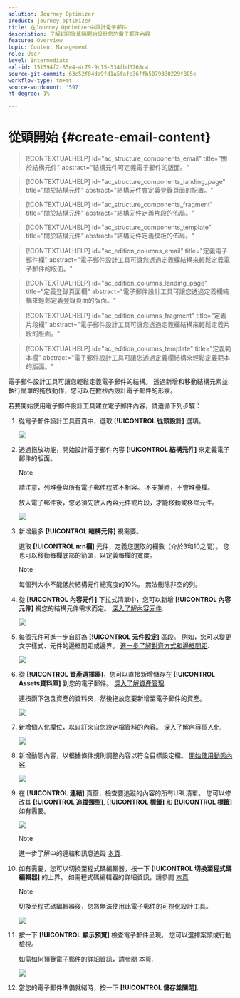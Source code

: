 ```yaml
---
solution: Journey Optimizer
product: journey optimizer
title: 在Journey Optimizer中設計電子郵件
description: 了解如何從草稿開始設計您的電子郵件內容
feature: Overview
topic: Content Management
role: User
level: Intermediate
exl-id: 151594f2-85e4-4c79-9c15-334fbd3768c4
source-git-commit: 63c52f04da9fd1a5fafc36ffb5079380229f885e
workflow-type: tm+mt
source-wordcount: '597'
ht-degree: 1%

---
```


# 從頭開始 {#create-email-content}

>[!CONTEXTUALHELP]
>id="ac_structure_components_email"
>title="關於結構元件"
>abstract="結構元件可定義電子郵件的版面。"

>[!CONTEXTUALHELP]
>id="ac_structure_components_landing_page"
>title="關於結構元件"
>abstract="結構元件會定義登錄頁面的配置。"

>[!CONTEXTUALHELP]
>id="ac_structure_components_fragment"
>title="關於結構元件"
>abstract="結構元件定義片段的佈局。"

>[!CONTEXTUALHELP]
>id="ac_structure_components_template"
>title="關於結構元件"
>abstract="結構元件定義模板的佈局。"


>[!CONTEXTUALHELP]
>id="ac_edition_columns_email"
>title="定義電子郵件欄"
>abstract="電子郵件設計工具可讓您透過定義欄結構來輕鬆定義電子郵件的版面。"

>[!CONTEXTUALHELP]
>id="ac_edition_columns_landing_page"
>title="定義登錄頁面欄"
>abstract="電子郵件設計工具可讓您透過定義欄結構來輕鬆定義登錄頁面的版面。"

>[!CONTEXTUALHELP]
>id="ac_edition_columns_fragment"
>title="定義片段欄"
>abstract="電子郵件設計工具可讓您透過定義欄結構來輕鬆定義片段的版面。"

>[!CONTEXTUALHELP]
>id="ac_edition_columns_template"
>title="定義範本欄"
>abstract="電子郵件設計工具可讓您透過定義欄結構來輕鬆定義範本的版面。"


電子郵件設計工具可讓您輕鬆定義電子郵件的結構。 透過新增和移動結構元素並執行簡單的拖放動作，您可以在數秒內設計電子郵件的形狀。

若要開始使用電子郵件設計工具建立電子郵件內容，請遵循下列步驟：

1. 從電子郵件設計工具首頁中，選取 **[!UICONTROL 從頭設計]** 選項。

   ![](assets/email_designer.png)

1. 透過拖放功能，開始設計電子郵件內容 **[!UICONTROL 結構元件]** 來定義電子郵件的版面。

   >[!NOTE]
   >
   >請注意，列堆疊與所有電子郵件程式不相容。 不支援時，不會堆疊欄。
   >
   >放入電子郵件後，您必須先放入內容元件或片段，才能移動或移除元件。

   ![](assets/email_designer_2.png)

1. 新增最多 **[!UICONTROL 結構元件]** 視需要。

   選取 **[!UICONTROL n:n欄]** 元件，定義您選取的欄數（介於3和10之間）。 您也可以移動每欄底部的箭頭，以定義每欄的寬度。

   >[!NOTE]
   >
   >每個列大小不能低於結構元件總寬度的10%。 無法刪除非空的列。

1. 從 **[!UICONTROL 內容元件]** 下拉式清單中，您可以新增 **[!UICONTROL 內容元件]** 視您的結構元件需求而定。 [深入了解內容元件](content-components.md).

   ![](assets/email_designer_3.png)

1. 每個元件可進一步自訂為 **[!UICONTROL 元件設定]** 區段。 例如，您可以變更文字樣式、元件的邊框間距或邊界。 [進一步了解對齊方式和邊框間距](adjusting-vertical-alignment-and-padding.md).

   ![](assets/email_designer_4.png)

1. 從 **[!UICONTROL 資產選擇器]**，您可以直接新增儲存在 **[!UICONTROL Assets資料庫]** 到您的電子郵件。 [深入了解資產管理](assets-essentials.md).

   連按兩下包含資產的資料夾，然後拖放您要新增至電子郵件的資產。

   ![](assets/email_designer_5.png)

1. 新增個人化欄位，以自訂來自您設定檔資料的內容。 [深入了解內容個人化](../personalization/personalize.md).

   ![](assets/email_designer_6.png)

1. 新增動態內容，以根據條件規則調整內容以符合目標設定檔。 [開始使用動態內容](../personalization/get-started-dynamic-content.md).

   ![](assets/email_designer_dynamic-content.png)

1. 在 **[!UICONTROL 連結]** 頁簽，檢查要追蹤的內容的所有URL清單。 您可以修改其 **[!UICONTROL 追蹤類型]**, **[!UICONTROL 標籤]** 和 **[!UICONTROL 標籤]** 如有需要。

   ![](assets/email_designer_7.png)

   >[!NOTE]
   >
   >進一步了解中的連結和訊息追蹤 [本頁](message-tracking.md).

1. 如有需要，您可以切換至程式碼編輯器，按一下 **[!UICONTROL 切換至程式碼編輯器]** 的上界。 如需程式碼編輯器的詳細資訊，請參閱 [本頁](code-content.md#).

   >[!NOTE]
   >
   >切換至程式碼編輯器後，您將無法使用此電子郵件的可視化設計工具。

   ![](assets/email_designer_26.png)

1. 按一下 **[!UICONTROL 顯示預覽]** 檢查電子郵件呈現。 您可以選擇案頭或行動檢視。

   如需如何預覽電子郵件的詳細資訊，請參閱 [本頁](preview.md).

   ![](assets/email_designer_8.png)

1. 當您的電子郵件準備就緒時，按一下 **[!UICONTROL 儲存並關閉]**.

